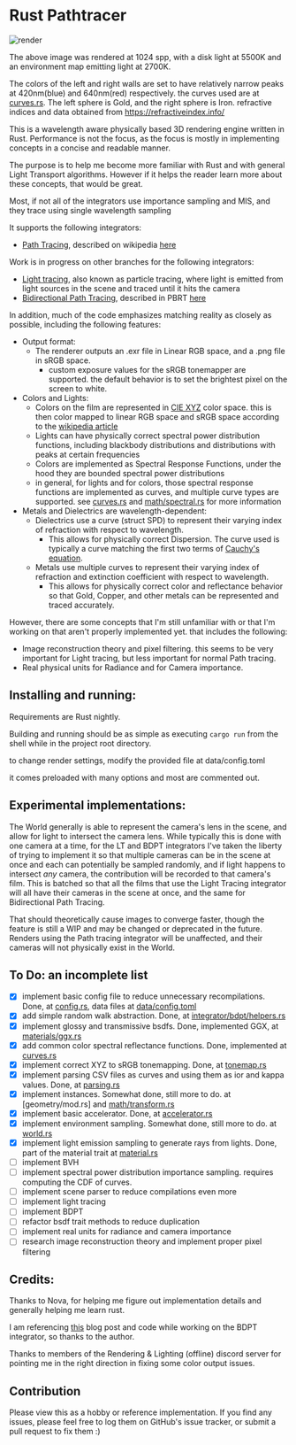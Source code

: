 # Rust Pathtracer

![render](https://github.com/gillett-hernandez/rust-pathtracer/blob/master/showcase/pt.png?raw=true)

The above image was rendered at 1024 spp, with a disk light at 5500K and an environment map emitting light at 2700K.

The colors of the left and right walls are set to have relatively narrow peaks at 420nm(blue) and 640nm(red) respectively. the curves used are at [curves.rs](src/curves.rs). The left sphere is Gold, and the right sphere is Iron. refractive indices and data obtained from https://refractiveindex.info/


This is a wavelength aware physically based 3D rendering engine written in Rust. Performance is not the focus, as the focus is mostly in implementing concepts in a concise and readable manner.

The purpose is to help me become more familiar with Rust and with general Light Transport algorithms. However if it helps the reader learn more about these concepts, that would be great.

Most, if not all of the integrators use importance sampling and MIS, and they trace using single wavelength sampling

It supports the following integrators:
* [Path Tracing](src/integrator/pt.rs), described on wikipedia [here](https://en.wikipedia.org/wiki/Path_tracing)

Work is in progress on other branches for the following integrators:
* [Light tracing](src/integrator/lt.rs), also known as particle tracing, where light is emitted from light sources in the scene and traced until it hits the camera
* [Bidirectional Path Tracing](src/integrator/bdpt/mod.rs), described in PBRT [here](http://www.pbr-book.org/3ed-2018/Light_Transport_III_Bidirectional_Methods/Bidirectional_Path_Tracing.html)

In addition, much of the code emphasizes matching reality as closely as possible, including the following features:
* Output format:
  * The renderer outputs an .exr file in Linear RGB space, and a .png file in sRGB space.
    * custom exposure values for the sRGB tonemapper are supported. the default behavior is to set the brightest pixel on the screen to white.
* Colors and Lights:
  * Colors on the film are represented in [CIE XYZ](https://en.wikipedia.org/wiki/CIE_1931_color_space) color space. this is then color mapped to linear RGB space and sRGB space according to the [wikipedia article](https://en.wikipedia.org/wiki/SRGB)
  * Lights can have physically correct spectral power distribution functions, including blackbody distributions and distributions with peaks at certain frequencies
  * Colors are implemented as Spectral Response Functions, under the hood they are bounded spectral power distributions
  * in general, for lights and for colors, those spectral response functions are implemented as curves, and multiple curve types are supported. see [curves.rs](src/curves.rs) and [math/spectral.rs](src/math/spectral.rs) for more information
* Metals and Dielectrics are wavelength-dependent:
  * Dielectrics use a curve (struct SPD) to represent their varying index of refraction with respect to wavelength.
    * This allows for physically correct Dispersion. The curve used is typically a curve matching the first two terms of [Cauchy's equation](https://en.wikipedia.org/wiki/Cauchy%27s_equation).
  * Metals use multiple curves to represent their varying index of refraction and extinction coefficient with respect to wavelength.
    * This allows for physically correct color and reflectance behavior so that Gold, Copper, and other metals can be represented and traced accurately.


However, there are some concepts that I'm still unfamiliar with or that I'm working on that aren't properly implemented yet. that includes the following:
* Image reconstruction theory and pixel filtering. this seems to be very important for Light tracing, but less important for normal Path tracing.
* Real physical units for Radiance and for Camera importance.


## Installing and running:

Requirements are Rust nightly.

Building and running should be as simple as executing `cargo run` from the shell while in the project root directory.

to change render settings, modify the provided file at data/config.toml

it comes preloaded with many options and most are commented out.


## Experimental implementations:

The World generally is able to represent the camera's lens in the scene, and allow for light to intersect the camera lens. While typically this is done with one camera at a time, for the LT and BDPT integrators I've taken the liberty of trying to implement it so that multiple cameras can be in the scene at once and each can potentially be sampled randomly, and if light happens to intersect *any* camera, the contribution will be recorded to that camera's film. This is batched so that all the films that use the Light Tracing integrator will all have their cameras in the scene at once, and the same for Bidirectional Path Tracing.

That should theoretically cause images to converge faster, though the feature is still a WIP and may be changed or deprecated in the future. Renders using the Path tracing integrator will be unaffected, and their cameras will not physically exist in the World.


## To Do: an incomplete list
- [x] implement basic config file to reduce unnecessary recompilations. Done, at [config.rs](src/config.rs), data files at [data/config.toml](data/config.toml)
- [x] add simple random walk abstraction. Done, at [integrator/bdpt/helpers.rs](src/integrator/bdpt/helpers.rs)
- [x] implement glossy and transmissive bsdfs. Done, implemented GGX, at [materials/ggx.rs](src/materials/ggx.rs)
- [x] add common color spectral reflectance functions. Done, implemented at [curves.rs](src/curves.rs)
- [x] implement correct XYZ to sRGB tonemapping. Done, at [tonemap.rs](src/tonemap.rs)
- [x] implement parsing CSV files as curves and using them as ior and kappa values. Done, at [parsing.rs](src/parsing.rs)
- [x] implement instances. Somewhat done, still more to do. at [geometry/mod.rs] and [math/transform.rs](src/math/transform.rs)
- [x] implement basic accelerator. Done, at [accelerator.rs](src/accelerator.rs)
- [x] implement environment sampling. Somewhat done, still more to do. at [world.rs](src/world.rs)
- [x] implement light emission sampling to generate rays from lights. Done, part of the material trait at [material.rs](src/material.rs)
- [ ] implement BVH
- [ ] implement spectral power distribution importance sampling. requires computing the CDF of curves.
- [ ] implement scene parser to reduce compilations even more
- [ ] implement light tracing
- [ ] implement BDPT
- [ ] refactor bsdf trait methods to reduce duplication
- [ ] implement real units for radiance and camera importance
- [ ] research image reconstruction theory and implement proper pixel filtering

## Credits:

Thanks to Nova, for helping me figure out implementation details and generally helping me learn rust.

I am referencing [this](https://rendering-memo.blogspot.com/2016/03/bidirectional-path-tracing-8-combine.html) blog post and code while working on the BDPT integrator, so thanks to the author.

Thanks to members of the Rendering & Lighting (offline) discord server for pointing me in the right direction in fixing some color output issues.

## Contribution

Please view this as a hobby or reference implementation. If you find any issues, please feel free to log them on GitHub's issue tracker, or submit a pull request to fix them :)
